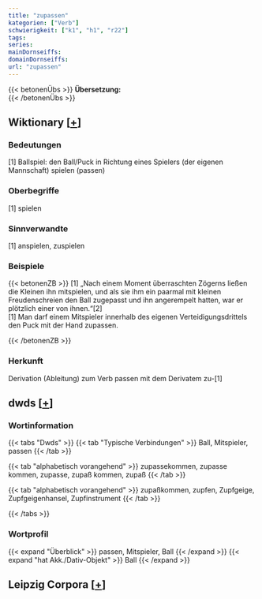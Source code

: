 ```yaml
---
title: "zupassen"
kategorien: ["Verb"]
schwierigkeit: ["k1", "h1", "r22"]
tags:
series:
mainDornseiffs:
domainDornseiffs:
url: "zupassen"
---
```


{{< betonenÜbs >}}
**Übersetzung:**  
{{< /betonenÜbs >}}

## Wiktionary [[+](https://de.wiktionary.org/wiki/zupassen)]

### Bedeutungen
[1] Ballspiel: den Ball/Puck in Richtung eines Spielers (der eigenen Mannschaft) spielen (passen)  

### Oberbegriffe
[1] spielen  

### Sinnverwandte
[1] anspielen, zuspielen  

### Beispiele
{{< betonenZB >}}
[1] „Nach einem Moment überraschten Zögerns ließen die Kleinen ihn mitspielen, und als sie ihm ein paarmal mit kleinen Freudenschreien den Ball zugepasst und ihn angerempelt hatten, war er plötzlich einer von ihnen.“[2]  
[1] Man darf einem Mitspieler innerhalb des eigenen Verteidigungsdrittels den Puck mit der Hand zupassen.  

{{< /betonenZB >}}
### Herkunft
Derivation (Ableitung) zum Verb passen mit dem Derivatem zu-[1]  



## dwds [[+](https://www.dwds.de/wb/zupassen)]

### Wortinformation
{{< tabs "Dwds" >}}
{{< tab "Typische Verbindungen" >}}
Ball, Mitspieler, passen
{{< /tab >}}

{{< tab "alphabetisch vorangehend" >}}
zupassekommen, zupasse kommen, zupasse, zupaß kommen, zupaß
{{< /tab >}}

{{< tab "alphabetisch vorangehend" >}}
zupaßkommen, zupfen, Zupfgeige, Zupfgeigenhansel, Zupfinstrument
{{< /tab >}}

{{< /tabs >}}

### Wortprofil
{{< expand "Überblick" >}} passen, Mitspieler, Ball {{< /expand >}}
{{< expand "hat Akk./Dativ-Objekt" >}} Ball {{< /expand >}}

## Leipzig Corpora [[+](https://corpora.uni-leipzig.de/en/res?word=zupassen&corpusId=deu_newscrawl-public_2018)]


